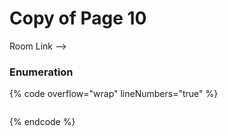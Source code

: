 # Copy of Page 10

Room Link -->&#x20;

### Enumeration

{% code overflow="wrap" lineNumbers="true" %}
```bash
```
{% endcode %}

















































